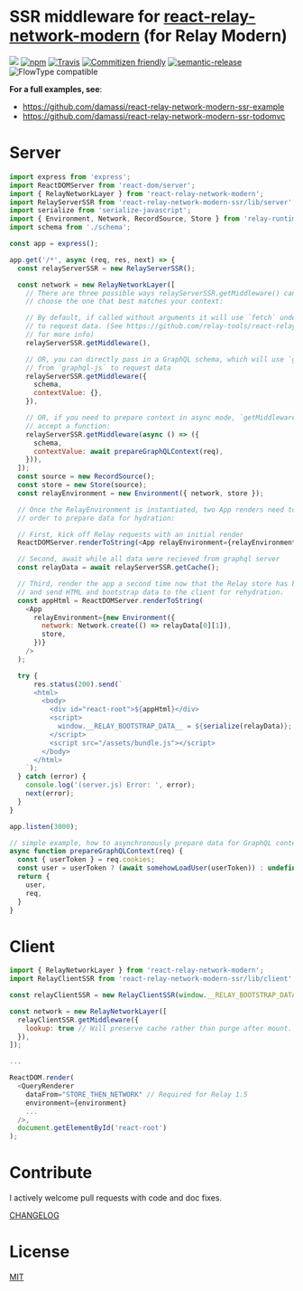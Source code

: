 # SSR middleware for [react-relay-network-modern](https://github.com/relay-tools/react-relay-network-modern) (for Relay Modern)

[![](https://img.shields.io/npm/v/react-relay-network-modern-ssr.svg)](https://www.npmjs.com/package/react-relay-network-modern-ssr)
[![npm](https://img.shields.io/npm/dt/react-relay-network-modern-ssr.svg)](http://www.npmtrends.com/react-relay-network-modern-ssr)
[![Travis](https://img.shields.io/travis/relay-tools/react-relay-network-modern-ssr.svg?maxAge=2592000)](https://travis-ci.org/relay-tools/react-relay-network-modern-ssr)
[![Commitizen friendly](https://img.shields.io/badge/commitizen-friendly-brightgreen.svg)](http://commitizen.github.io/cz-cli/)
[![semantic-release](https://img.shields.io/badge/%20%20%F0%9F%93%A6%F0%9F%9A%80-semantic--release-e10079.svg)](https://github.com/semantic-release/semantic-release)
![FlowType compatible](https://img.shields.io/badge/flowtype-compatible-brightgreen.svg)

**For a full examples, see**:

- https://github.com/damassi/react-relay-network-modern-ssr-example
- https://github.com/damassi/react-relay-network-modern-ssr-todomvc

# Server

```js
import express from 'express';
import ReactDOMServer from 'react-dom/server';
import { RelayNetworkLayer } from 'react-relay-network-modern';
import RelayServerSSR from 'react-relay-network-modern-ssr/lib/server';
import serialize from 'serialize-javascript';
import { Environment, Network, RecordSource, Store } from 'relay-runtime';
import schema from './schema';

const app = express();

app.get('/*', async (req, res, next) => {
  const relayServerSSR = new RelayServerSSR();

  const network = new RelayNetworkLayer([
    // There are three possible ways relayServerSSR.getMiddleware() can be used;
    // choose the one that best matches your context:

    // By default, if called without arguments it will use `fetch` under the hood
    // to request data. (See https://github.com/relay-tools/react-relay-network-modern
    // for more info)
    relayServerSSR.getMiddleware(),

    // OR, you can directly pass in a GraphQL schema, which will use `graphql`
    // from `graphql-js` to request data
    relayServerSSR.getMiddleware({
      schema,
      contextValue: {},
    }),

    // OR, if you need to prepare context in async mode, `getMiddleware` will also
    // accept a function:
    relayServerSSR.getMiddleware(async () => ({
      schema,
      contextValue: await prepareGraphQLContext(req),
    })),
  ]);
  const source = new RecordSource();
  const store = new Store(source);
  const relayEnvironment = new Environment({ network, store });

  // Once the RelayEnvironment is instantiated, two App renders need to be made in
  // order to prepare data for hydration:

  // First, kick off Relay requests with an initial render
  ReactDOMServer.renderToString(<App relayEnvironment={relayEnvironment} />);

  // Second, await while all data were recieved from graphql server
  const relayData = await relayServerSSR.getCache();

  // Third, render the app a second time now that the Relay store has been primed
  // and send HTML and bootstrap data to the client for rehydration.
  const appHtml = ReactDOMServer.renderToString(
    <App
      relayEnvironment={new Environment({
        network: Network.create(() => relayData[0][1]),
        store,
      })}
    />
  );

  try {
      res.status(200).send(`
      <html>
        <body>
          <div id="react-root">${appHtml}</div>
          <script>
            window.__RELAY_BOOTSTRAP_DATA__ = ${serialize(relayData)};
          </script>
          <script src="/assets/bundle.js"></script>
        </body>
      </html>
    `);
  } catch (error) {
    console.log('(server.js) Error: ', error);
    next(error);
  }
}

app.listen(3000);

// simple example, how to asynchronously prepare data for GraphQL context
async function prepareGraphQLContext(req) {
  const { userToken } = req.cookies;
  const user = userToken ? (await somehowLoadUser(userToken)) : undefined;
  return {
    user,
    req,
  }
}
```

# Client

```js
import { RelayNetworkLayer } from 'react-relay-network-modern';
import RelayClientSSR from 'react-relay-network-modern-ssr/lib/client';

const relayClientSSR = new RelayClientSSR(window.__RELAY_BOOTSTRAP_DATA__);

const network = new RelayNetworkLayer([
  relayClientSSR.getMiddleware({
    lookup: true // Will preserve cache rather than purge after mount.
  }),
]);

...

ReactDOM.render(
  <QueryRenderer
    dataFrom="STORE_THEN_NETWORK" // Required for Relay 1.5
    environment={environment}
    ...
  />,
  document.getElementById('react-root')
);
```

# Contribute

I actively welcome pull requests with code and doc fixes.

[CHANGELOG](https://github.com/relay-tools/react-relay-network-modern-ssr/blob/master/CHANGELOG.md)

# License

[MIT](https://github.com/relay-tools/react-relay-network-modern-ssr/blob/master/LICENSE.md)
